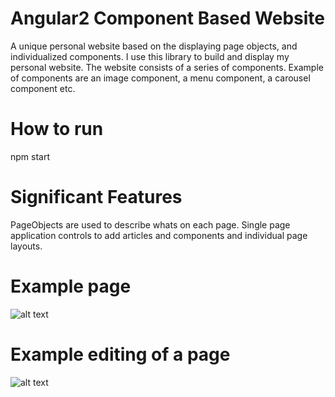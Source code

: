 # Angular2 Component Based Website
A unique personal website based on the displaying page objects, and individualized components. I use this library to build and display my personal website. The website consists of a series of components. Example of components are an image component, a menu component, a carousel component etc. 

# How to run
npm start

# Significant Features
PageObjects are used to describe whats on each page. Single page application controls to add articles and components and individual page layouts.

# Example page
![alt text](https://lh3.googleusercontent.com/kMh5_2CBxBycQXVeakj1R_zbMCnBUbcbQbJfqLfOCoyLOcyGROvugjtNbUfRe9hvM-CGFWk11bAMZATEcpB3vKdEe-nLbdFriWjIgRXNlRO3u_OqZrqTrQsWu2zsCZZIauSNhfupSpSRqTcGbH2x_TW3dx-g8n0HuwLM1PgQCC3tArnF07cjiinW792H2-Amd2xJRn_aio5OUFKduka0BhmCsuSk2JJh69QTcEnC9jKv3-J6SR0T0IkIp1pDt5jOH4t8UhQXgKoVf671PTQ04IMwg3gkIumh597lCpU7DsSqkqp_LJcrHEVKkzebDnM-qzGvJWGNW4BUDPY-A2_SJITlSBPR7RTQj31RMx_Bjum99Guv2lD7u3UuC9SH5-QZQ_of7VoKMzzD37JHK5vQvIsgytxjwFmvsc9mNFVJTzY3uLuY2ReZypQZ4AQBJwijiVS-R8oniHB234YosPCOKAAxqzSlAczwGz9vJr7RB937JYFOg8zzdOCOyxKRCRlSaYEJ8Kb4UFPrjKFu--yltUco52bw8npvLo4iyACmO1dNzSXp_1mKWhmp-m2X-zy9KiFWC-VFf1zMFpDjclfL0qnK4DVWd-75fKj1KtNRfO_48e7hsiQ4cldZsmU24TQKSDQ50WYR1iOk8c7SL_B95KC-I-4cumFgf4cf2MIQZw=w600-h383-no)

# Example editing of a page
![alt text](https://lh3.googleusercontent.com/1zzBSLDGxj5ZKoLCniVpbCBUFZu1nF_2Q_XlPoNStAgaRpt7zvBSzReZgDSxMicb1Afvyr_VBPH1d6xTDx_Lt6wboy-vsPWmfYPTGo3RrEezmB3WhIYyyZ9eNKLZFKKOr7KknmDJ6R0ALtGtAHQHoUSOYIl4y00_uF_qPN9JQrnuWOOVxhcqedmIn7g8AZSIGumYGFJiGqvXjhknf-f8MARVZk-H21FiHenDM68v1TpiS3vPylvTMGLRnxnTWyQgRhkr7Qy18BO3CJ8-xB6EJl3SI9OtaQcISV7F3QjApOBlIHJfaMhaI1MHVU7SFWHxVuOvE8Yxch9Ti2irlqU41JSJynhyzqk40p5NkgQXAnVtB4ekdohWRfhmj2wVehalWiU4ZDFDlY8ZNAh4-_VjGqGPCIdyXQY9UKy8HaBS--M0VCG8wpemDXExfpZe4EbQ-G-oe1aNSu9Y3f_PjYpO3pfJbXEh6Adfl2maOxHkHlvLcaqe-xfAi5ZRCG2XeOz1RXsZLCX7L3V0iO-GBKfAHf0fsdRcxdEEoXA3hrNY6Y8hG6WLWjoqoJPXHfRz1X5t61tZYdGbbcidQzdozQqWoAY-saYfZjZX--7cSdnPcjqPRvof_a2yHrtoP1tYpiM2IzHU-2DdK5SqvddPgrHXffKOn4p9Dt2J9JDyFkA6qw=w600-h426-no)
